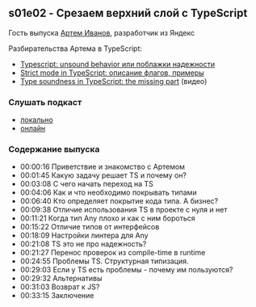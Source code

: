 s01e02 - Срезаем верхний слой с TypeScript
------------------------------------------

Гость выпуска [Артем Иванов](https://t.me/BuggyTheClown), разработчик из Яндекс


Разбирательства Артема в TypeScript:
- [Typescript: unsound behavior или поблажки надежности](https://m.habr.com/ru/post/492106/)
- [Strict mode in TypeScript: описание флагов, примеры](https://habr.com/ru/post/490970/)
- [Type soundness in TypeScript: the missing part](https://www.youtube.com/watch?v=5j2GrY5HBoI) (видео)

### Слушать подкаст

- [локально](./ufostation-s01e02.mp3)
- [онлайн](https://anchor.fm/ufostation/episodes/s01e02-------TypeScript-e13ip3k)

### Содержание выпуска

- 00:00:16 Приветствие и знакомство с Артемом
- 00:01:45 Какую задачу решает TS и почему он?
- 00:03:08 С чего начать переход на TS
- 00:04:06 Как и что необходимо покрывать типами
- 00:06:40 Кто определяет покрытие кода типа. А бизнес?
- 00:09:38 Отличие использования TS в проекте с нуля и нет
- 00:11:21 Когда тип Any плохо и как с ним бороться
- 00:15:22 Отличие типов от интерфейсов
- 00:18:09 Настройки линтера для Any
- 00:21:08 TS это не про надежность?
- 00:21:27 Перенос проверок из compile-time в runtime
- 00:24:55 Проблемы TS. Структурная типизация.
- 00:29:03 Если у TS есть проблемы - почему им пользуются?
- 00:29:32 Альтернативы
- 00:31:03 Возврат к JS?
- 00:33:15 Заключение
